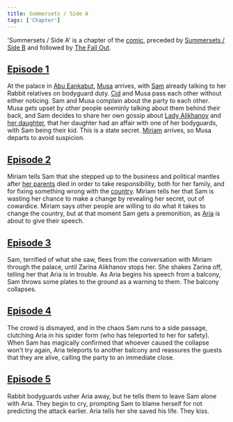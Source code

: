 ```yaml
---
title: Summersets / Side A
tags: ['Chapter']
---
```

'Summersets / Side A' is a chapter of the [comic](/_wiki/index.md), preceded by [Summersets / Side B](/_wiki/summersets-side-b.md) and followed by [The Fall Out](/_wiki/the-fall-out.md).

## [Episode 1](https://tapas.io/episode/2661437)
At the palace in [Abu Eankabut](/_wiki/abu-eankabut.md), [Musa](/_wiki/musa.md) arrives, with [Sam](/_wiki/sam.md) already talking to her Rabbit relatives on bodyguard duty. [Cid](/_wiki/cid-al-rashid.md) and Musa pass each other without either noticing. Sam and Musa complain about the party to each other. Musa gets upset by other people seeminly talking about them behind their back, and Sam decides to share her own gossip about [Lady Alikhanov](/_wiki/zarina.md) and [her daughter](/_wiki/sams-mother.md), that her daughter had an affair with one of her bodyguards, with Sam being their kid. This is a state secret. [Miriam](/_wiki/miriam.md) arrives, so Musa departs to avoid suspicion.

## [Episode 2](https://tapas.io/episode/2661438)
Miriam tells Sam that she stepped up to the business and political mantles after [her parents](/_wiki/musas-mother.md) died in order to take responsibility, both for her family, and for fixing something wrong with the [country](/_wiki/dawlat-al-harir.md). Miriam tells her that Sam is wasting her chance to make a change by revealing her secret, out of cowardice. Miriam says other people are willing to do what it takes to change the country, but at that moment Sam gets a premonition, as [Aria](/_wiki/aria.md) is about to give their speech.

## [Episode 3](https://tapas.io/episode/2661439)
Sam, terrified of what she saw, flees from the conversation with Miriam through the palace, until Zarina Alikhanov stops her. She shakes Zarina off, telling her that Aria is in trouble. As Aria begins his speech from a balcony, Sam throws some plates to the ground as a warning to them. The balcony collapses.

## [Episode 4](https://tapas.io/episode/2661441)
The crowd is dismayed, and in the chaos Sam runs to a side passage, clutching Aria in his spider form (who has teleported to her for safety). When Sam has magically confirmed that whoever caused the collapse won't try again, Aria teleports to another balcony and reassures the guests that they are alive, calling the party to an immediate close.

## [Episode 5](https://tapas.io/episode/2661442)
Rabbit bodyguards usher Aria away, but he tells them to leave Sam alone with Aria. They begin to cry, prompting Sam to blame herself for not predicting the attack earlier. Aria tells her she saved his life. They kiss.

